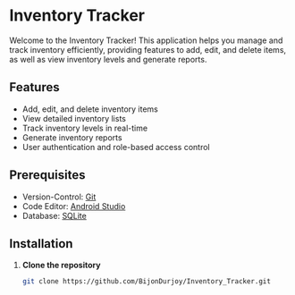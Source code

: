# Inventory Tracker

Welcome to the Inventory Tracker! This application helps you manage and track inventory efficiently, providing features to add, edit, and delete items, as well as view inventory levels and generate reports.

## Features

- Add, edit, and delete inventory items
- View detailed inventory lists
- Track inventory levels in real-time
- Generate inventory reports
- User authentication and role-based access control

## Prerequisites

* Version-Control: [Git](https://git-scm.com/)
* Code Editor: [Android Studio](https://developer.android.com/studio)
* Database: [SQLite](https://www.sqlite.org/)

## Installation

1. **Clone the repository**
    ```bash
    git clone https://github.com/BijonDurjoy/Inventory_Tracker.git
    ```
